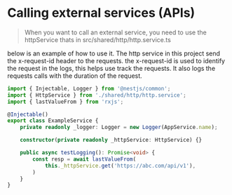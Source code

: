 # Calling external services (APIs)

> When you want to call an external service, you need to use the httpService thats in src/shared/http/http.service.ts

below is an example of how to use it.
The http service in this project send the x-request-id header to the requests.
the x-request-id is used to identify the request in the logs, this helps use track the requests.
It also logs the requests calls with the duration of the request.

```typescript
import { Injectable, Logger } from '@nestjs/common';
import { HttpService } from './shared/http/http.service';
import { lastValueFrom } from 'rxjs';

@Injectable()
export class ExampleService {
    private readonly _logger: Logger = new Logger(AppService.name);

    constructor(private readonly _httpService: HttpService) {}

    public async testLogging(): Promise<void> {
        const resp = await lastValueFrom(
            this._httpService.get('https://abc.com/api/v1'),
        )
    }
}
```
